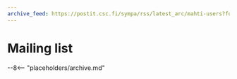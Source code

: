 ```yaml
---
archive_feed: https://postit.csc.fi/sympa/rss/latest_arc/mahti-users?for=365
---
```


# Mailing list

--8<-- "placeholders/archive.md"

